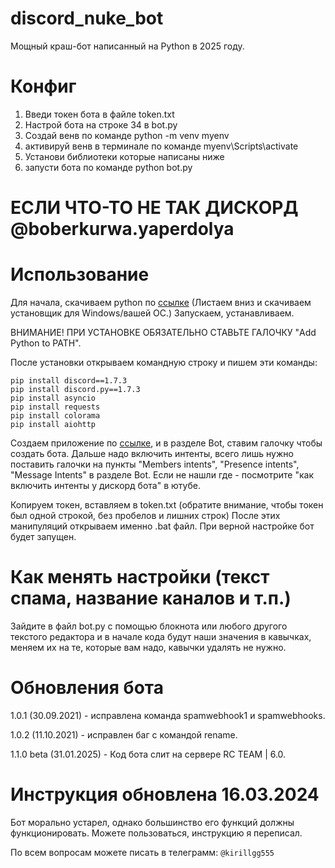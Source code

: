 # discord_nuke_bot
Мощный краш-бот написанный на Python в 2025 году.

# Конфиг
1. Введи токен бота в файле token.txt
2. Настрой бота на строке 34 в bot.py
3. Создай венв по команде python -m venv myenv
4. активируй венв в терминале по команде myenv\Scripts\activate
5. Установи библиотеки которые написаны ниже
6. запусти бота по команде python bot.py

# ЕСЛИ ЧТО-ТО НЕ ТАК ДИСКОРД @boberkurwa.yaperdolya

# Использование
Для начала, скачиваем python по [ссылке](https://www.python.org/downloads/release/python-388/) (Листаем вниз и скачиваем установщик для Windows/вашей ОС.)
Запускаем, устанавливаем. 

ВНИМАНИЕ! ПРИ УСТАНОВКЕ ОБЯЗАТЕЛЬНО СТАВЬТЕ ГАЛОЧКУ "Add Python to PATH".

После установки открываем командную строку и пишем эти команды:
```
pip install discord==1.7.3
pip install discord.py==1.7.3
pip install asyncio
pip install requests
pip install colorama
pip install aiohttp
```

Создаем приложение по [ссылке](https://discord.com/developers), и в разделе Bot, ставим галочку чтобы создать бота. 
Дальше надо включить интенты, всего лишь нужно поставить галочки на пункты "Members intents", "Presence intents", "Message Intents" в разделе Bot. Если не нашли где - посмотрите "как включить интенты у дискорд бота" в ютубе.

Копируем токен, вставляем в token.txt (обратите внимание, чтобы токен был одной строкой, без пробелов и лишних строк)
После этих манипуляций открываем именно .bat файл. При верной настройке бот будет запущен.

# Как менять настройки (текст спама, название каналов и т.п.)
Зайдите в файл bot.py с помощью блокнота или любого другого текстого редактора и в начале кода будут наши значения в кавычках, меняем их на те, которые вам надо, кавычки удалять не нужно.

# Обновления бота
1.0.1 (30.09.2021) - исправлена команда spamwebhook1 и spamwebhooks.

1.0.2 (11.10.2021) - исправлен баг с командой rename.

1.1.0 beta (31.01.2025) - Код бота слит на сервере RC TEAM | 6.0.

# Инструкция обновлена 16.03.2024
Бот морально устарел, однако большинство его функций должны функционировать. Можете пользоваться, инструкцию я переписал.

По всем вопросам можете писать в телеграмм: ```@kirillgg555```



